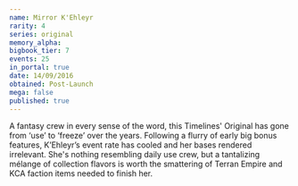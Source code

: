```yaml
---
name: Mirror K'Ehleyr
rarity: 4
series: original
memory_alpha:
bigbook_tier: 7
events: 25
in_portal: true
date: 14/09/2016
obtained: Post-Launch
mega: false
published: true
---
```


A fantasy crew in every sense of the word, this Timelines' Original has gone from ‘use’ to ‘freeze’ over the years. Following a flurry of early big bonus features, K’Ehleyr’s event rate has cooled and her bases rendered irrelevant. She's nothing resembling daily use crew, but a tantalizing mélange of collection flavors is worth the smattering of Terran Empire and KCA faction items needed to finish her.
